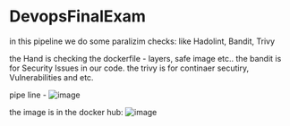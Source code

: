 # DevopsFinalExam
 in this pipeline we do some paralizim checks: 
 like Hadolint, Bandit, Trivy

 the Hand is checking the dockerfile - layers, safe image etc.. 
 the bandit is for Security Issues in our code.
 the trivy is for continaer secutiry, Vulnerabilities and etc. 

 pipe line - 
 ![image](https://github.com/user-attachments/assets/55ed7e69-f7e0-4516-b46f-e733b123380e)


the image is in the docker hub:
![image](https://github.com/user-attachments/assets/9f37a379-5056-4892-968b-093237beb753)
